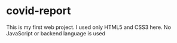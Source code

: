 # covid-report
This is my first web project. I used only HTML5 and CSS3 here. No JavaScript or backend language is used
